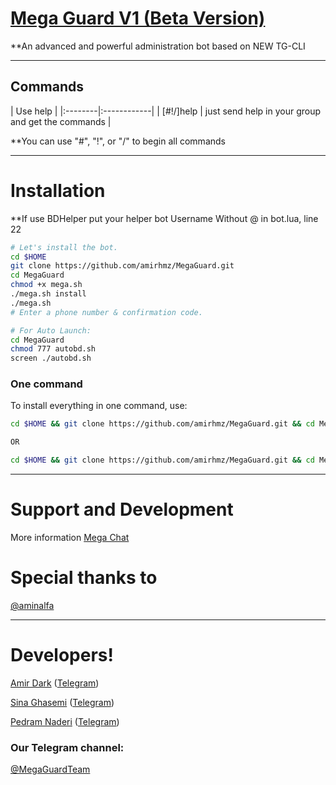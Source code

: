# [Mega Guard V1 (Beta Version)](https://telegram.me/MegaGuard)

**An advanced and powerful administration bot based on NEW TG-CLI


* * *

## Commands

| Use help |
|:--------|:------------|
| [#!/]help | just send help in your group and get the commands |

**You can use "#", "!", or "/" to begin all commands

* * *

# Installation

**If use BDHelper put your helper bot Username Without @ in bot.lua, line 22

```sh
# Let's install the bot.
cd $HOME
git clone https://github.com/amirhmz/MegaGuard.git
cd MegaGuard
chmod +x mega.sh
./mega.sh install
./mega.sh 
# Enter a phone number & confirmation code.

# For Auto Launch:
cd MegaGuard
chmod 777 autobd.sh
screen ./autobd.sh
```
### One command
To install everything in one command, use:
```sh
cd $HOME && git clone https://github.com/amirhmz/MegaGuard.git && cd MegaGuard && chmod +x mega.sh && ./mega.sh install && ./mega.sh

OR

cd $HOME && git clone https://github.com/amirhmz/MegaGuard.git && cd MegaGuard && chmod +x mega.sh && ./mega.sh install && chmod 777 autobd.sh && screen ./autobd.sh
```

* * *

# Support and Development

More information [Mega Chat](https://t.me/joinchat/BgAGwQ5WAMHJ7pcCOV7_Vg)

# Special thanks to
[@aminalfa](https://t.me/aminalfa)

* * *

# Developers!

[Amir Dark](https://github.com/amirhmz) ([Telegram](https://telegram.me/AmirDark))

[Sina Ghasemi](https://github.com/sinaghasemi) ([Telegram](https://telegram.me/sinaqasemi))

[Pedram Naderi](https://github.com/PedramNaderi) ([Telegram](https://telegram.me/pediw))


### Our Telegram channel:

[@MegaGuardTeam](https://telegram.me/MegaGuardTeam)
